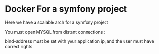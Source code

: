 # Docker For a symfony project

Here we have a scalable arch for a symfony project

You must open MYSQL from distant connections :

bind-address must be set with your application ip, and the user must have correct rights
